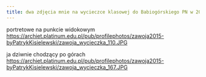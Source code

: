 ```yaml
---
title: dwa zdjęcia mnie na wycieczce klasowej do Babiogórskiego PN w 2015 (fot. Patryk Kisielewski)
---
```


portretowe na punkcie widokowym https://archiet.platinum.edu.pl/pub/profilephotos/zawoja2015-byPatrykKisielewski/zawoja_wycieczka_110.JPG

ja dziwnie chodzący po górach https://archiet.platinum.edu.pl/pub/profilephotos/zawoja2015-byPatrykKisielewski/zawoja_wycieczka_167.JPG